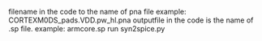 filename in the code to the name of pna file example: CORTEXM0DS_pads.VDD.pw_hl.pna
outputfile in the code is the name of .sp file. example: armcore.sp
run syn2spice.py 
